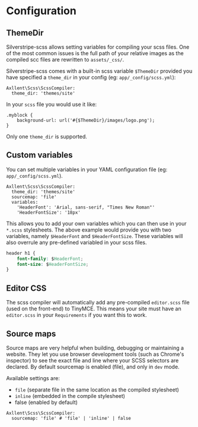# Configuration

## ThemeDir

Silverstripe-scss allows setting variables for compiling your scss files.
One of the most common issues is the full path of your relative images as the compiled scc files
are rewritten to `assets/_css/`.

Silverstripe-scss comes with a built-in scss variable `$ThemeDir` provided you have specified a
`theme_dir` in your config (eg: `app/_config/scss.yml`):

```
Axllent\Scss\ScssCompiler:
  theme_dir: 'themes/site'
```

In your `scss` file you would use it like:

```
.myblock {
    background-url: url('#{$ThemeDir}/images/logo.png');
}
```

Only one `theme_dir` is supported.

## Custom variables

You can set multiple variables in your YAML configuration file (eg: `app/_config/scss.yml`).

```
Axllent\Scss\ScssCompiler:
  theme_dir: 'themes/site'
  sourcemap: 'file'
  variables:
    'HeaderFont': 'Arial, sans-serif, "Times New Roman"'
    'HeaderFontSize': '18px'
```

This allows you to add your own variables which you can then use in your `*.scss` stylesheets.
The above example would provide you with two variables, namely `$HeaderFont` and `$HeaderFontSize`.
These variables will also overrule any pre-defined variabled in your scss files.

```css
header h1 {
    font-family: $HeaderFont;
    font-size: $HeaderFontSize;
}
```

## Editor CSS

The scss compiler will automatically add any pre-compiled `editor.scss` file (used on the front-end) to TinyMCE.
This means your site must have an `editor.scss` in your `Requirements` if you want this to work.

## Source maps

Source maps are very helpful when building, debugging or maintaining a website. They let you use browser development tools (such as Chrome's inspector) to see the exact file and line where your SCSS selectors are declared. By default sourcemap is enabled (file), and only in `dev` mode.

Available settings are:
* `file` (separate file in the same location as the compiled stylesheet)
* `inline` (embedded in the compile stylesheet)
* false (enabled by default)

```
Axllent\Scss\ScssCompiler:
  sourcemap: 'file' # 'file' | 'inline' | false
```
